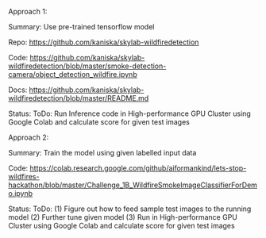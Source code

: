 Approach 1:

Summary: Use pre-trained tensorflow model

Repo: https://github.com/kaniska/skylab-wildfiredetection

Code: https://github.com/kaniska/skylab-wildfiredetection/blob/master/smoke-detection-camera/object_detection_wildfire.ipynb

Docs: https://github.com/kaniska/skylab-wildfiredetection/blob/master/README.md

Status:
  ToDo: Run Inference code in High-performance GPU Cluster using Google Colab and calculate score for given test images 



Approach 2:

Summary: Train the model using given labelled input data

Code: https://colab.research.google.com/github/aiformankind/lets-stop-wildfires-hackathon/blob/master/Challenge_1B_WildfireSmokeImageClassifierForDemo.ipynb

Status:
  ToDo: 
  (1) Figure out how to feed sample test images to the running model
  (2) Further tune given model
  (3) Run in High-performance GPU Cluster using Google Colab and calculate score for given test images 
